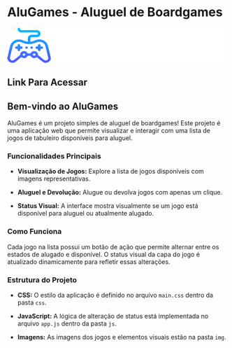 # AluGames - Aluguel de Boardgames

![Logo AluGames](img/logo.svg)

## Link Para Acessar 


## Bem-vindo ao AluGames

AluGames é um projeto simples de aluguel de boardgames! Este projeto é uma aplicação web que permite visualizar e interagir com uma lista de jogos de tabuleiro disponíveis para aluguel.

### Funcionalidades Principais

- **Visualização de Jogos:** Explore a lista de jogos disponíveis com imagens representativas.
  
- **Aluguel e Devolução:** Alugue ou devolva jogos com apenas um clique.

- **Status Visual:** A interface mostra visualmente se um jogo está disponível para aluguel ou atualmente alugado.

### Como Funciona

Cada jogo na lista possui um botão de ação que permite alternar entre os estados de alugado e disponível. O status visual da capa do jogo é atualizado dinamicamente para refletir essas alterações.

### Estrutura do Projeto

- **CSS:** O estilo da aplicação é definido no arquivo `main.css` dentro da pasta `css`.

- **JavaScript:** A lógica de alteração de status está implementada no arquivo `app.js` dentro da pasta `js`.

- **Imagens:** As imagens dos jogos e elementos visuais estão na pasta `img`.
